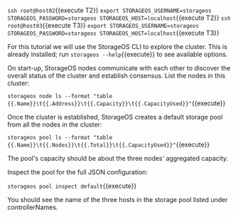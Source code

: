 `ssh root@host02`{{execute T2}}
`export STORAGEOS_USERNAME=storageos STORAGEOS_PASSWORD=storageos STORAGEOS_HOST=localhost`{{execute T2}}
`ssh root@host03`{{execute T3}}
`export STORAGEOS_USERNAME=storageos STORAGEOS_PASSWORD=storageos STORAGEOS_HOST=localhost`{{execute T3}}


For this tutorial we will use the StorageOS CLI to explore the cluster. This is
already installed; run `storageos --help`{{execute}} to see available options.

On start-up, StorageOS nodes communicate with each other to discover the overall
status of the cluster and establish consensus. List the nodes in this cluster:

`storageos node ls --format "table {{.Name}}\t{{.Address}}\t{{.Capacity}}\t{{.CapacityUsed}}"`{{execute}}

Once the cluster is established, StorageOS creates a default storage pool from all the nodes in the cluster:

`storageos pool ls --format "table {{.Name}}\t{{.Nodes}}\t{{.Total}}\t{{.CapacityUsed}}"`{{execute}}

The pool's capacity should be about the three nodes' aggregated capacity.

Inspect the pool for the full JSON configuration:

`storageos pool inspect default`{{execute}}

You should see the name of the three hosts in the storage pool listed under controllerNames.
